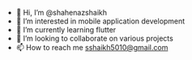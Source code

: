 - 👋 Hi, I’m @shahenazshaikh
- 👀 I’m interested in mobile application development
- 🌱 I’m currently learning flutter
- 💞️ I’m looking to collaborate on various projects
- 📫 How to reach me sshaikh5010@gmail.com

<!---
shahenazshaikh/shahenazshaikh is a ✨ special ✨ repository because its `README.md` (this file) appears on your GitHub profile.
You can click the Preview link to take a look at your changes.
--->
